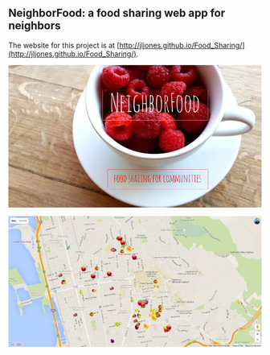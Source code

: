 ## NeighborFood: a food sharing web app for neighbors

The website for this project is at [http://jljones.github.io/Food_Sharing/](http://jljones.github.io/Food_Sharing/).

![NeighborFood](NeighborFood.png "NeighborFood Logo")

![Web App Map](web_app_map1.png "NeighborFood web app map image")

